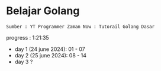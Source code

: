 # Belajar Golang

```
Sumber : YT Programmer Zaman Now : Tutorail Golang Dasar
```

progress : 1:21:35
- day 1 (24 june 2024): 01 - 07
- day 2 (25 june 2024): 08 - 14
- day 3 ?